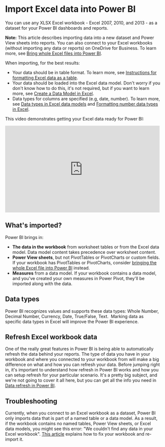 <properties
   pageTitle="Import Excel data into Power BI"
   description="Import Excel data into Power BI"
   services="powerbi"
   documentationCenter=""
   authors="Minewiskan"
   manager="mblythe"
   editor=""
   tags=""/>

<tags
   ms.service="powerbi"
   ms.devlang="NA"
   ms.topic="article"
   ms.tgt_pltfrm="NA"
   ms.workload="powerbi"
   ms.date="01/20/2015"
   ms.author="owend"/>
# Import Excel data into Power BI

You can use any XLSX Excel workbook - Excel 2007, 2010, and 2013 - as a dataset for your Power BI dashboards and reports.

**Note:** This article describes importing data into a new dataset and Power View sheets into reports. You can also connect to your Excel workbooks (without importing any data or reports) on OneDrive for Business. To learn more, see [Bring whole Excel files into Power BI](powerbi-bring-in-whole-excel-files.md).

When importing, for the best results:
-  Your data should be in table format. To learn more, see [Instructions for formatting Excel data as a table](https://support.office.com/article/Create-an-Excel-table-in-a-worksheet-e81aa349-b006-4f8a-9806-5af9df0ac664?ui=en-US&rs=en-US&ad=US).
-  Your data should be loaded into the Excel data model. Don't worry if you don't know how to do this, it's not required, but if you want to learn more, see [Create a Data Model in Excel](https://support.office.com/en-us/article/Create-a-Data-Model-in-Excel-87e7a54c-87dc-488e-9410-5c75dbcb0f7b).
-  Data types for columns are specified (e.g, date, number). To learn more, see [Data types in Excel data models](https://support.office.com/Article/Data-Types-Supported-in-Data-Models-e2388f62-6122-4e2b-bcad-053e3da9ba90) and [Formatting number data types in Excel](https://support.office.com/article/Format-numbers-f27f865b-2dc5-4970-b289-5286be8b994a).

This video demonstrates getting your Excel data ready for Power BI:

<iframe width="500" height="281" src="https://www.youtube.com/embed/l2wy4XgQIu0" frameborder="0" allowfullscreen></iframe>

## What's imported?

Power BI brings in:
-   **The data in the workbook** from worksheet tables or from the Excel data model. Data model content takes precedence over worksheet content.
-   **Power View sheets**, but not PivotTables or PivotCharts or custom fields. If your workbook has PivotTables or PivotCharts, consider [bringing the whole Excel file into Power BI](powerbi-bring-in-whole-excel-files.md) instead.
-   **Measures** from a data model. If your workbook contains a data model, and you've created your own measures in Power Pivot, they'll be imported along with the data.

## Data types

Power BI recognizes values and supports these data types: Whole Number, Decimal Number, Currency, Date, True/False, Text.  Marking data as specific data types in Excel will improve the Power BI experience.

## Refresh Excel workbook data
One of the really great features in Power BI is being able to automatically refresh the data behind your reports. The type of data you have in your workbook and where you connected to your workbook from will make a big difference on what and how you can refresh your data. Before jumping right in, it's important to understand how refresh in Power BI works and how you can setup refresh for your particular scenario. It's a pretty big subject, and we're not going to cover it all here, but you can get all the info you need in [Data refresh in Power BI](powerbi-refresh-data.md).

## Troubleshooting

Currently, when you connect to an Excel workbook as a dataset, Power BI only imports data that is part of a named table or a data model. As a result, if the workbook contains no named tables, Power View sheets, or Excel data models, you might see this error: "We couldn't find any data in your Excel workbook". [This article](powerbi-admin-troubleshoot-excel-workbook-data.md) explains how to fix your workbook and re-import it.
